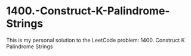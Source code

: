 # 1400.-Construct-K-Palindrome-Strings
This is my personal solution to the LeetCode problem: 1400. Construct K Palindrome Strings
